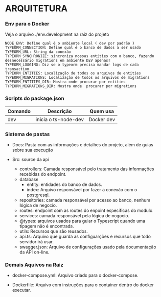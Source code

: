 ARQUITETURA
===========

### Env para o Docker

Veja o arquivo ./env.development na raiz do projeto

	NODE_ENV: Define qual é o ambiente local ( dev por padrão )
	TYPEORM_CONNECTION: Define qual é o banco de dados a ser usado
	TYPEORM_URL: String da conexão
	TYPEORM_SYNCHRONIZE: sincroniza nossas entities com o banco, fazendo desnecessário migrations em ambiente DEV apenas!
	TYPEORM_LOGGING: Diz se o typeorm precisa mandar logs de cada transaction
	TYPEORM_ENTITIES: Localização de todos os arquivos de entities
	TYPEORM_MIGRATIONS: Localização de todos os arquivos de migrations
	TYPEORM_ENTITIES_DIR: Mostra onde procurar por entities
	TYPEORM_MIGRATIONS_DIR: Mostra onde  procurar por migrations

### Scripts do package.json

|     Comando     |                   Descrição                    |               Quem usa                |
| --------------- | ---------------------------------------------- | ------------------------------------- |
| dev             | inicia o ts-node-dev                           | Docker dev                            |

### Sistema de pastas

* Docs: Pasta com as informações e detalhes do projeto, além de guias sobre sua execução

* Src: source da api
	* controllers: Camada responsável pelo tratamento das informações recebidas do endpoint.
    * database
        * entity: entidades do banco de dados.
		* index: Arquivo responsável por fazer a conexão com o postgresql.
   * repositories: camada responsável por acesso ao banco, nenhum lógica de negocio.
   * routes: endpoint com as routes do enpoint especificas do modulo.
   * services: camada responsável pela lógica de nogocio.
   * @types: arquivos usados para guiar o Typescript quando uma tipagem não é encontrada.
   * utils: Recursos que são reusados.
   * api.ts: Arquivo que guarda as configuarções e recursos que todo servidor irá usar.
   * swagger.json: Arquivo de configurações usado pela documentação da API on-line.

### Demais Aquivos na Raiz

* docker-compose.yml: Arquivo criado para o docker-compose.

* Dockerfile: Arquivo com instruções para o container dentro do docker executar.
